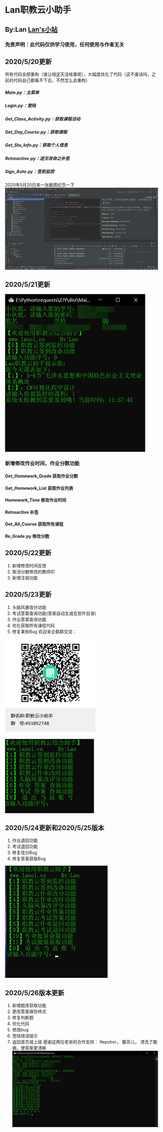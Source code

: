 # Lan职教云小助手
## By:Lan [Lan's小站](https://www.lanol.cn/)
### 免责声明：此代码仅供学习使用，任何使用与作者无关
## 2020/5/20更新
所有代码全部重构（谁让咱这天没啥事呢），大幅度优化了代码（这不废话吗，之前的代码自己都看不下去，不然怎么会重构）
##### Main.py：主菜单
##### Login.py：登陆
##### Get_Class_Activity.py：获取课程活动
##### Get_Day_Course.py：获取课程
##### Get_Stu_Info.py：获取个人信息
##### Retroactive.py：逆天改命之补签
##### Sign_Auto.py：签到监控
2020年5月20日来一张截图纪念一下
![pycharm](pic/hh.png)
## 2020/5/21更新
![功能菜单](pic/menu.png)
### 新增修改作业时间，作业分数功能
#### Get_Homework_Grade 获取作业分数
#### Get_Homework_List 获取作业列表
#### Homework_Time 修改作业时间
#### Retroactive 补签
#### Get_All_Course 获取所有课程
#### Re_Grade.py 修改分数
## 2020/5/22更新
1. 新增修改时间反馈
2. 取消分数修改的教师ID
3. 新增注销功能

## 2020/5/23更新
1. 头脑风暴改分功能
2. 考试答案查询功能(答案自动生成在软件目录)
3. 作业答案查询功能
4. 优化获取所有课程代码
5. 修复某些Bug
欢迎来企鹅群交流：

![encode](pic/ercode.png)

![523版](pic/523.png)

## 2020/5/24更新和2020/5/25版本
1. 作业退回功能
2. 考试退回功能
3. 修复改分Bug
3. 修复答案获取Bug

![524](pic/524.png)

## 2020/5/26版本更新
1. 新增题库获取功能
2. 更改答案保存样式
3. 修复判断题
4. 优化代码
5. 修改bug
6. 登陆错误提示
7. 返回首页或上级
感谢这两位老哥的合作支持：
Repobor，
戴芬儿，
清洗了数据，使答案更清晰
![526](pic/526.png)